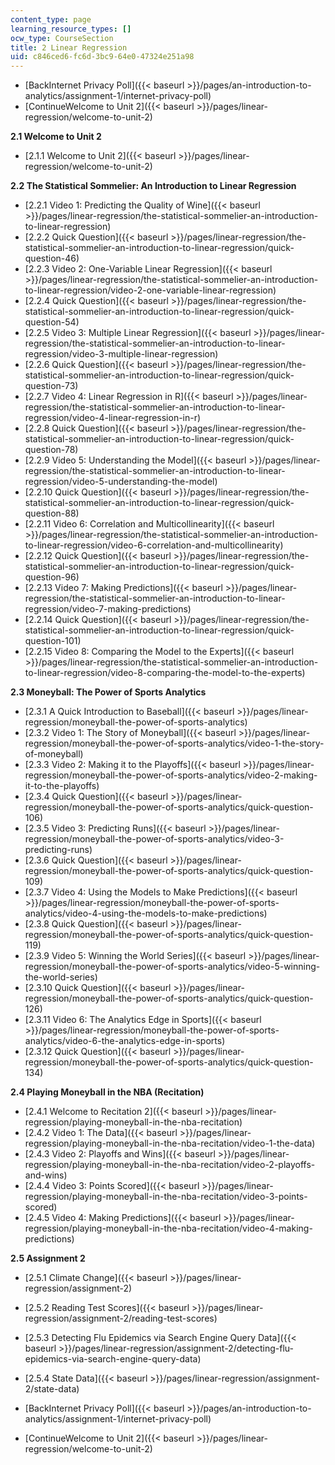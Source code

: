 ```yaml
---
content_type: page
learning_resource_types: []
ocw_type: CourseSection
title: 2 Linear Regression
uid: c846ced6-fc6d-3bc9-64e0-47324e251a98
---
```


*   [BackInternet Privacy Poll]({{< baseurl >}}/pages/an-introduction-to-analytics/assignment-1/internet-privacy-poll)
*   [ContinueWelcome to Unit 2]({{< baseurl >}}/pages/linear-regression/welcome-to-unit-2)

**2.1 Welcome to Unit 2**

*   [2.1.1 Welcome to Unit 2]({{< baseurl >}}/pages/linear-regression/welcome-to-unit-2)

**2.2 The Statistical Sommelier: An Introduction to Linear Regression**

*   [2.2.1 Video 1: Predicting the Quality of Wine]({{< baseurl >}}/pages/linear-regression/the-statistical-sommelier-an-introduction-to-linear-regression)
*   [2.2.2 Quick Question]({{< baseurl >}}/pages/linear-regression/the-statistical-sommelier-an-introduction-to-linear-regression/quick-question-46)
*   [2.2.3 Video 2: One-Variable Linear Regression]({{< baseurl >}}/pages/linear-regression/the-statistical-sommelier-an-introduction-to-linear-regression/video-2-one-variable-linear-regression)
*   [2.2.4 Quick Question]({{< baseurl >}}/pages/linear-regression/the-statistical-sommelier-an-introduction-to-linear-regression/quick-question-54)
*   [2.2.5 Video 3: Multiple Linear Regression]({{< baseurl >}}/pages/linear-regression/the-statistical-sommelier-an-introduction-to-linear-regression/video-3-multiple-linear-regression)
*   [2.2.6 Quick Question]({{< baseurl >}}/pages/linear-regression/the-statistical-sommelier-an-introduction-to-linear-regression/quick-question-73)
*   [2.2.7 Video 4: Linear Regression in R]({{< baseurl >}}/pages/linear-regression/the-statistical-sommelier-an-introduction-to-linear-regression/video-4-linear-regression-in-r)
*   [2.2.8 Quick Question]({{< baseurl >}}/pages/linear-regression/the-statistical-sommelier-an-introduction-to-linear-regression/quick-question-78)
*   [2.2.9 Video 5: Understanding the Model]({{< baseurl >}}/pages/linear-regression/the-statistical-sommelier-an-introduction-to-linear-regression/video-5-understanding-the-model)
*   [2.2.10 Quick Question]({{< baseurl >}}/pages/linear-regression/the-statistical-sommelier-an-introduction-to-linear-regression/quick-question-88)
*   [2.2.11 Video 6: Correlation and Multicollinearity]({{< baseurl >}}/pages/linear-regression/the-statistical-sommelier-an-introduction-to-linear-regression/video-6-correlation-and-multicollinearity)
*   [2.2.12 Quick Question]({{< baseurl >}}/pages/linear-regression/the-statistical-sommelier-an-introduction-to-linear-regression/quick-question-96)
*   [2.2.13 Video 7: Making Predictions]({{< baseurl >}}/pages/linear-regression/the-statistical-sommelier-an-introduction-to-linear-regression/video-7-making-predictions)
*   [2.2.14 Quick Question]({{< baseurl >}}/pages/linear-regression/the-statistical-sommelier-an-introduction-to-linear-regression/quick-question-101)
*   [2.2.15 Video 8: Comparing the Model to the Experts]({{< baseurl >}}/pages/linear-regression/the-statistical-sommelier-an-introduction-to-linear-regression/video-8-comparing-the-model-to-the-experts)

**2.3 Moneyball: The Power of Sports Analytics**

*   [2.3.1 A Quick Introduction to Baseball]({{< baseurl >}}/pages/linear-regression/moneyball-the-power-of-sports-analytics)
*   [2.3.2 Video 1: The Story of Moneyball]({{< baseurl >}}/pages/linear-regression/moneyball-the-power-of-sports-analytics/video-1-the-story-of-moneyball)
*   [2.3.3 Video 2: Making it to the Playoffs]({{< baseurl >}}/pages/linear-regression/moneyball-the-power-of-sports-analytics/video-2-making-it-to-the-playoffs)
*   [2.3.4 Quick Question]({{< baseurl >}}/pages/linear-regression/moneyball-the-power-of-sports-analytics/quick-question-106)
*   [2.3.5 Video 3: Predicting Runs]({{< baseurl >}}/pages/linear-regression/moneyball-the-power-of-sports-analytics/video-3-predicting-runs)
*   [2.3.6 Quick Question]({{< baseurl >}}/pages/linear-regression/moneyball-the-power-of-sports-analytics/quick-question-109)
*   [2.3.7 Video 4: Using the Models to Make Predictions]({{< baseurl >}}/pages/linear-regression/moneyball-the-power-of-sports-analytics/video-4-using-the-models-to-make-predictions)
*   [2.3.8 Quick Question]({{< baseurl >}}/pages/linear-regression/moneyball-the-power-of-sports-analytics/quick-question-119)
*   [2.3.9 Video 5: Winning the World Series]({{< baseurl >}}/pages/linear-regression/moneyball-the-power-of-sports-analytics/video-5-winning-the-world-series)
*   [2.3.10 Quick Question]({{< baseurl >}}/pages/linear-regression/moneyball-the-power-of-sports-analytics/quick-question-126)
*   [2.3.11 Video 6: The Analytics Edge in Sports]({{< baseurl >}}/pages/linear-regression/moneyball-the-power-of-sports-analytics/video-6-the-analytics-edge-in-sports)
*   [2.3.12 Quick Question]({{< baseurl >}}/pages/linear-regression/moneyball-the-power-of-sports-analytics/quick-question-134)

**2.4 Playing Moneyball in the NBA (Recitation)**

*   [2.4.1 Welcome to Recitation 2]({{< baseurl >}}/pages/linear-regression/playing-moneyball-in-the-nba-recitation)
*   [2.4.2 Video 1: The Data]({{< baseurl >}}/pages/linear-regression/playing-moneyball-in-the-nba-recitation/video-1-the-data)
*   [2.4.3 Video 2: Playoffs and Wins]({{< baseurl >}}/pages/linear-regression/playing-moneyball-in-the-nba-recitation/video-2-playoffs-and-wins)
*   [2.4.4 Video 3: Points Scored]({{< baseurl >}}/pages/linear-regression/playing-moneyball-in-the-nba-recitation/video-3-points-scored)
*   [2.4.5 Video 4: Making Predictions]({{< baseurl >}}/pages/linear-regression/playing-moneyball-in-the-nba-recitation/video-4-making-predictions)

**2.5 Assignment 2**

*   [2.5.1 Climate Change]({{< baseurl >}}/pages/linear-regression/assignment-2)
*   [2.5.2 Reading Test Scores]({{< baseurl >}}/pages/linear-regression/assignment-2/reading-test-scores)
*   [2.5.3 Detecting Flu Epidemics via Search Engine Query Data]({{< baseurl >}}/pages/linear-regression/assignment-2/detecting-flu-epidemics-via-search-engine-query-data)
*   [2.5.4 State Data]({{< baseurl >}}/pages/linear-regression/assignment-2/state-data)

*   [BackInternet Privacy Poll]({{< baseurl >}}/pages/an-introduction-to-analytics/assignment-1/internet-privacy-poll)
*   [ContinueWelcome to Unit 2]({{< baseurl >}}/pages/linear-regression/welcome-to-unit-2)